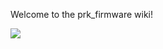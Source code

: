 Welcome to the prk_firmware wiki!

![](https://github.com/picoruby/prk_firmware-wiki/blob/master/images/RP2040_boards.jpg?raw=true)
